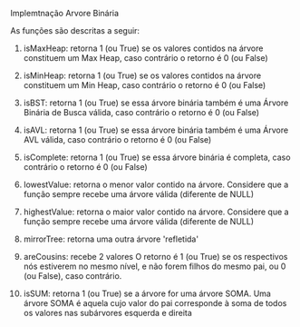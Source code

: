 Implemtnação Arvore Binária 

As funções são descritas a seguir:

1. isMaxHeap: retorna 1 (ou True) se os valores contidos na árvore constituem um Max
Heap, caso contrário o retorno é 0 (ou False)

2. isMinHeap: retorna 1 (ou True) se os valores contidos na árvore constituem um Min
Heap, caso contrário o retorno é 0 (ou False)

3. isBST: retorna 1 (ou True) se essa árvore binária também é uma Árvore Binária de
Busca válida, caso contrário o retorno é 0 (ou False)

4. isAVL: retorna 1 (ou True) se essa árvore binária também é uma Árvore AVL válida,
caso contrário o retorno é 0 (ou False)

5. isComplete: retorna 1 (ou True) se essa árvore binária é completa, caso contrário o
retorno é 0 (ou False)

6. lowestValue: retorna o menor valor contido na árvore. Considere que a função
sempre recebe uma árvore válida (diferente de NULL)

7. highestValue: retorna o maior valor contido na árvore. Considere que a função
sempre recebe uma árvore válida (diferente de NULL)

8. mirrorTree: retorna uma outra árvore 'refletida'

9. areCousins: recebe 2 valores O retorno é 1 (ou True) se os respectivos nós
estiverem no mesmo nível, e não forem filhos do mesmo pai, ou 0 (ou False), caso
contrário.

10. isSUM: retorna 1 (ou True) se a árvore for uma árvore SOMA. Uma árvore SOMA é
aquela cujo valor do pai corresponde à soma de todos os valores nas subárvores
esquerda e direita
